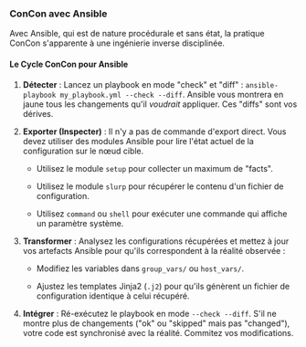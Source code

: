 ### ConCon avec Ansible

Avec Ansible, qui est de nature procédurale et sans état, la pratique ConCon s'apparente à une ingénierie inverse disciplinée.

#### Le Cycle ConCon pour Ansible

1. **Détecter** : Lancez un playbook en mode "check" et "diff" : `ansible-playbook my_playbook.yml --check --diff`. Ansible vous montrera en jaune tous les changements qu'il _voudrait_ appliquer. Ces "diffs" sont vos dérives.

2. **Exporter (Inspecter)** : Il n'y a pas de commande d'export direct. Vous devez utiliser des modules Ansible pour lire l'état actuel de la configuration sur le nœud cible.

   * Utilisez le module `setup` pour collecter un maximum de "facts".

   * Utilisez le module `slurp` pour récupérer le contenu d'un fichier de configuration.

   * Utilisez `command` ou `shell` pour exécuter une commande qui affiche un paramètre système.

3. **Transformer** : Analysez les configurations récupérées et mettez à jour vos artefacts Ansible pour qu'ils correspondent à la réalité observée :

   * Modifiez les variables dans `group_vars/` ou `host_vars/`.

   * Ajustez les templates Jinja2 (`.j2`) pour qu'ils génèrent un fichier de configuration identique à celui récupéré.

4. **Intégrer** : Ré-exécutez le playbook en mode `--check --diff`. S'il ne montre plus de changements ("ok" ou "skipped" mais pas "changed"), votre code est synchronisé avec la réalité. Commitez vos modifications.
